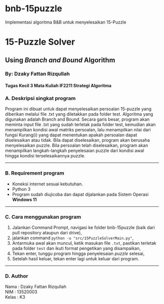 # bnb-15puzzle
Implementasi algoritma B&amp;B untuk menyelesaikan 15-Puzzle

# 15-Puzzle Solver
## Using _Branch and Bound_ Algorithm
### By: Dzaky Fattan Rizqullah
#### Tugas Kecil 3 Mata Kuliah IF2211 Strategi Algoritma

### A. Deskripsi singkat program

Program ini dibuat untuk dapat menyelesaikan persoalan 15-puzzle yang diberikan melalui file .txt yang diletakkan pada folder test. Algoritma yang digunakan adalah Branch and Bound. Secara garis besar, program akan meminta input file .txt yang sudah terletak pada folder test, kemudian akan menampilkan kondisi awal matriks persoalan, lalu menampilkan nilai dari fungsi Kurang(i) yang dapat menentukan apakah persoalan dapat diselesaikan atau tidak. Bila dapat diselesaikan, program akan berusaha menyelesaikan puzzle. Bila persoalan telah diselesaikan, program akan menampilkan langkah-langkah penyelesaian puzzle dari kondisi awal hingga kondisi terselesaikannya puzzle.

---

### B. Requirement program
- Koneksi internet sesuai kebutuhan.
- Python 3 
- Program sudah diujicoba dan dapat dijalankan pada Sistem Operasi __Windows 11__

---

### C. Cara menggunakan program

1. Jalankan Command Prompt, navigasi ke folder bnb-15puzzle (baik dari pull repository ataupun dari drive),
2. jalankan command `python -u "src/15PuzzleSolverMain.py"`,
3. Antarmuka awal akan muncul, ketik masukan file `.txt`, pastikan terletak pada folder `test` dan ikuti format pengetikan yang disampaikan,
4. Tekan enter, tunggu program hingga penyelesaian _puzzle_ selesai,
5. Setelah hasil keluar, tekan enter lagi untuk keluar dari program.

---

### D. Author

   Nama    : Dzaky Fattan Rizqullah  
   NIM     : 13520003  
   Kelas   : K3  